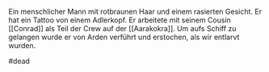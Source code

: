 Ein menschlicher Mann mit rotbraunen Haar und einem rasierten Gesicht. Er hat ein Tattoo von einem Adlerkopf.
Er arbeitete mit seinem Cousin [[Conrad]] als Teil der Crew auf der [[Aarakokra]]. Um aufs Schiff zu gelangen wurde er von Arden verführt und erstochen, als wir entlarvt wurden.

#dead 